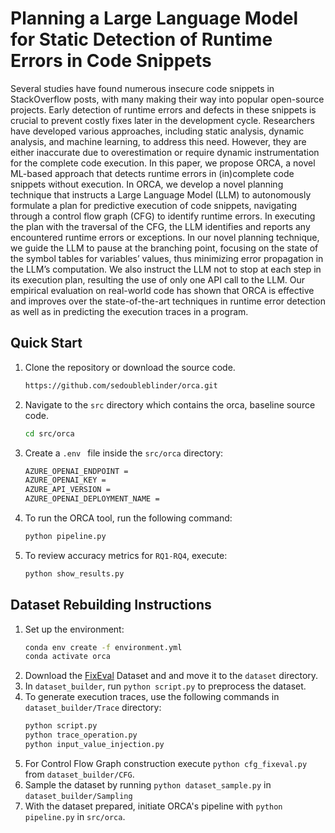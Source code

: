 # Planning a Large Language Model for Static Detection of Runtime Errors in Code Snippets

Several studies have found numerous insecure code snippets in StackOverflow posts, with many making their way into popular open-source projects. Early detection of runtime errors and defects in these snippets is crucial to prevent costly fixes later in the development cycle. Researchers have developed various approaches, including static analysis, dynamic analysis, and machine learning, to address this need. However, they are either inaccurate due to overestimation or require dynamic instrumentation for the complete code execution. In this paper, we propose ORCA, a novel ML-based approach that detects runtime errors in (in)complete code snippets without execution. In ORCA, we develop a novel planning technique that instructs a Large Language Model (LLM) to autonomously formulate a plan for predictive execution of code snippets, navigating through a control flow graph (CFG) to identify runtime errors. In executing the plan with the traversal of the CFG, the LLM identifies and reports any encountered runtime errors or exceptions. In our novel planning technique, we guide the LLM to pause at the branching point, focusing on the state of the symbol tables for variables’ values, thus minimizing error propagation in the LLM’s computation. We also instruct the LLM not to stop at each step in its execution plan, resulting the use of only one API call to the LLM. Our empirical evaluation on real-world code has shown that ORCA is effective and improves over the state-of-the-art techniques in runtime error detection as well as in predicting the execution traces in a program.

## Quick Start

1. Clone the repository or download the source code.
   ```bash
   https://github.com/sedoubleblinder/orca.git
2. Navigate to the ```src``` directory which contains the orca, baseline source code.
   ```bash
   cd src/orca
3. Create a ```.env ``` file inside the ```src/orca``` directory:
   ```bash
   AZURE_OPENAI_ENDPOINT = 
   AZURE_OPENAI_KEY = 
   AZURE_API_VERSION = 
   AZURE_OPENAI_DEPLOYMENT_NAME =
4. To run the ORCA tool, run the following command:
   ```bash
   python pipeline.py
5. To review accuracy metrics for ```RQ1-RQ4```, execute:
   ```bash
   python show_results.py
   ```
   
## Dataset Rebuilding Instructions

1. Set up the environment:
   ```bash
   conda env create -f environment.yml
   conda activate orca
2. Download the [FixEval](https://drive.google.com/file/d/1LqQVAXltAQdodzhoylgYvL0vt3r_u_Bu/view?usp=sharing) Dataset and and move it to the ```dataset``` directory.
3. In ```dataset_builder```, run ```python script.py``` to preprocess the dataset.
4. To generate execution traces, use the following commands in ```dataset_builder/Trace``` directory:
   ```bash
   python script.py
   python trace_operation.py
   python input_value_injection.py
6. For Control Flow Graph construction execute  ```python cfg_fixeval.py``` from ```dataset_builder/CFG```.
7. Sample the dataset by running ```python dataset_sample.py``` in ```dataset_builder/Sampling```
8. With the dataset prepared, initiate ORCA's pipeline with ```python pipeline.py``` in ```src/orca```.
   
   
